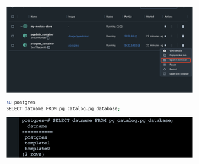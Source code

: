 

![](docker-enter.png)

```bash
su postgres
SELECT datname FROM pg_catalog.pg_database;
```

![](tables.png)
